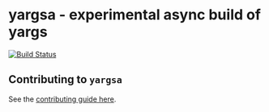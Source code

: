 # yargsa - experimental async build of yargs

[![Build Status](https://travis-ci.org/yargs/yargsa.svg?branch=master)](https://travis-ci.org/yargs/yargsa)

## Contributing to `yargsa`

See the [contributing guide here](./CONTRIBUTING.md).
